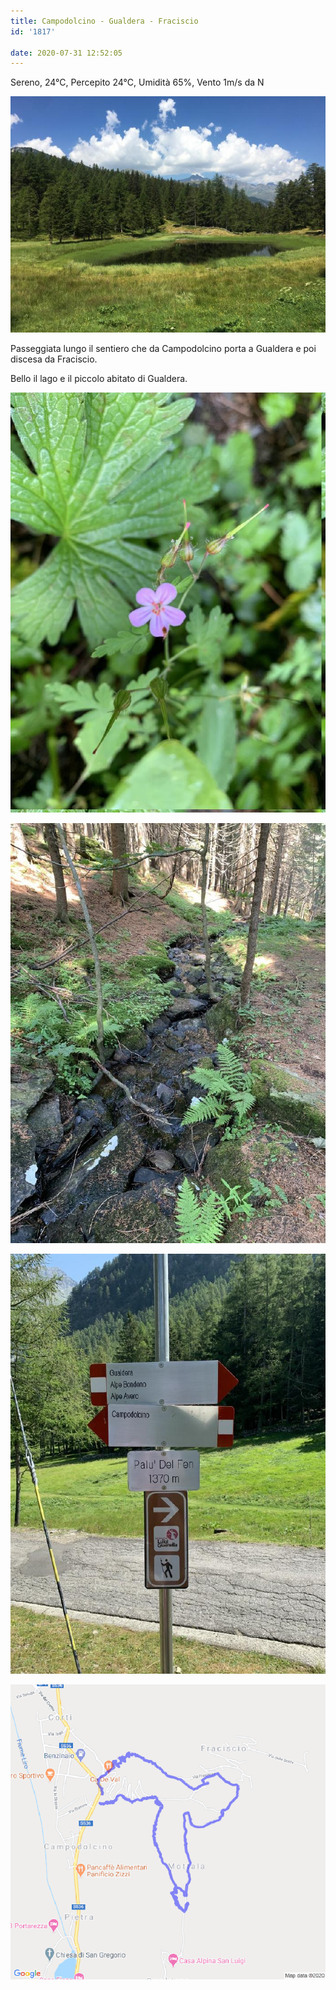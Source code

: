 ```yaml
---
title: Campodolcino - Gualdera - Fraciscio
id: '1817'

date: 2020-07-31 12:52:05
---
```


Sereno, 24°C, Percepito 24°C, Umidità 65%, Vento 1m/s da N

![image](/images/2021/08/IMG_8483.jpg)

Passeggiata lungo il sentiero che da Campodolcino porta a Gualdera e poi discesa da Fraciscio.

Bello il lago e il piccolo abitato di Gualdera.

![image](/images/2021/08/IMG_2452.jpg)

![image](/images/2021/08/IMG_2455.jpg)

![image](/images/2021/08/IMG_2461.jpg)

 ![image](/images/2021/08/20200731-activity-map.png)
